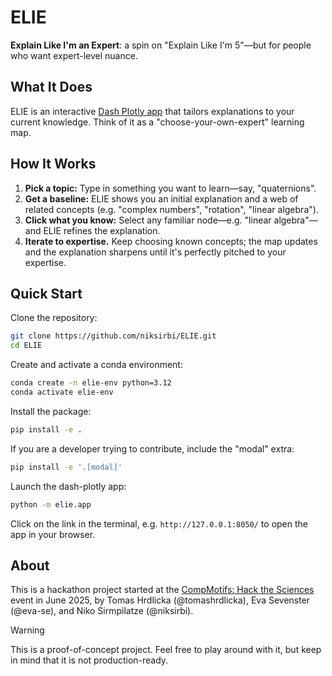 # ELIE

**Explain Like I'm an Expert**: a spin on "Explain Like I'm 5"—but for people who want expert-level nuance.

## What It Does

ELIE is an interactive [Dash Plotly app](https://dash.plotly.com/) that tailors explanations to your current knowledge.
Think of it as a "choose-your-own-expert" learning map.

## How It Works

1. **Pick a topic:** Type in something you want to learn—say, "quaternions".
2. **Get a baseline:** ELIE shows you an initial explanation and a web of related concepts (e.g. "complex numbers", "rotation", "linear algebra").
3. **Click what you know:** Select any familiar node—e.g. "linear algebra"—and ELIE refines the explanation.
4. **Iterate to expertise.**
   Keep choosing known concepts; the map updates and the explanation sharpens until it's perfectly pitched to your expertise.

## Quick Start

Clone the repository:
```bash
git clone https://github.com/niksirbi/ELIE.git
cd ELIE
```

Create and activate a conda environment:
```bash
conda create -n elie-env python=3.12
conda activate elie-env
```

Install the package:
```bash
pip install -e .
```

If you are a developer trying to contribute, include the "modal" extra:
```bash
pip install -e '.[modal]'
```

Launch the dash-plotly app:

```bash
python -m elie.app
```

Click on the link in the terminal, e.g. `http://127.0.0.1:8050/` to open the app in your browser.

## About

This is a hackathon project started at the [CompMotifs: Hack the Sciences](https://lu.ma/apsqlxlj?tk=jK3xrw) event in June 2025,
by Tomas Hrdlicka (@tomashrdlicka), Eva Sevenster (@eva-se), and Niko Sirmpilatze (@niksirbi).

> [!warning]
> This is a proof-of-concept project. Feel free to play around with it, but
> keep in mind that it is not production-ready.
